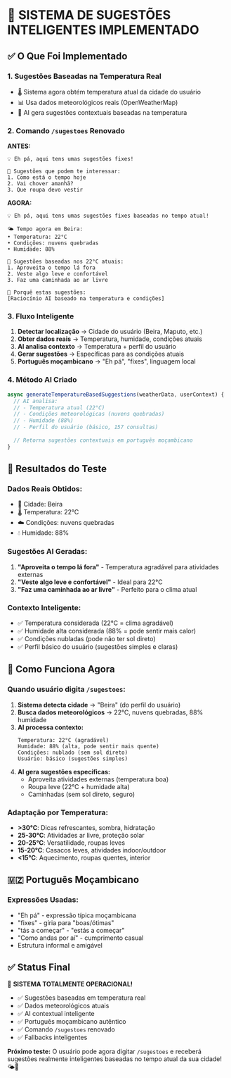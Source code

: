 # 🎯 SISTEMA DE SUGESTÕES INTELIGENTES IMPLEMENTADO

## ✅ O Que Foi Implementado

### **1. Sugestões Baseadas na Temperatura Real**
- 🌡️ Sistema agora obtém temperatura atual da cidade do usuário
- 📊 Usa dados meteorológicos reais (OpenWeatherMap)
- 🤖 AI gera sugestões contextuais baseadas na temperatura

### **2. Comando `/sugestoes` Renovado**
**ANTES:**
```
💡 Eh pá, aqui tens umas sugestões fixes!

🎯 Sugestões que podem te interessar:
1. Como está o tempo hoje
2. Vai chover amanhã?
3. Que roupa devo vestir
```

**AGORA:**
```
💡 Eh pá, aqui tens umas sugestões fixes baseadas no tempo atual!

🌤️ Tempo agora em Beira:
• Temperatura: 22°C
• Condições: nuvens quebradas
• Humidade: 88%

🎯 Sugestões baseadas nos 22°C atuais:
1. Aproveita o tempo lá fora
2. Veste algo leve e confortável  
3. Faz uma caminhada ao ar livre

💭 Porquê estas sugestões:
[Raciocínio AI baseado na temperatura e condições]
```

### **3. Fluxo Inteligente**
1. **Detectar localização** → Cidade do usuário (Beira, Maputo, etc.)
2. **Obter dados reais** → Temperatura, humidade, condições atuais
3. **AI analisa contexto** → Temperatura + perfil do usuário
4. **Gerar sugestões** → Específicas para as condições atuais
5. **Português moçambicano** → "Eh pá", "fixes", linguagem local

### **4. Método AI Criado**
```javascript
async generateTemperatureBasedSuggestions(weatherData, userContext) {
  // AI analisa:
  // - Temperatura atual (22°C)
  // - Condições meteorológicas (nuvens quebradas)
  // - Humidade (88%)
  // - Perfil do usuário (básico, 157 consultas)
  
  // Retorna sugestões contextuais em português moçambicano
}
```

## 🎯 Resultados do Teste

### **Dados Reais Obtidos:**
- 📍 Cidade: Beira
- 🌡️ Temperatura: 22°C
- ☁️ Condições: nuvens quebradas  
- 💧 Humidade: 88%

### **Sugestões AI Geradas:**
1. **"Aproveita o tempo lá fora"** - Temperatura agradável para atividades externas
2. **"Veste algo leve e confortável"** - Ideal para 22°C
3. **"Faz uma caminhada ao ar livre"** - Perfeito para o clima atual

### **Contexto Inteligente:**
- ✅ Temperatura considerada (22°C = clima agradável)
- ✅ Humidade alta considerada (88% = pode sentir mais calor)
- ✅ Condições nubladas (pode não ter sol direto)
- ✅ Perfil básico do usuário (sugestões simples e claras)

## 🚀 Como Funciona Agora

### **Quando usuário digita `/sugestoes`:**

1. **Sistema detecta cidade** → "Beira" (do perfil do usuário)
2. **Busca dados meteorológicos** → 22°C, nuvens quebradas, 88% humidade
3. **AI processa contexto:** 
   ```
   Temperatura: 22°C (agradável)
   Humidade: 88% (alta, pode sentir mais quente)
   Condições: nublado (sem sol direto)
   Usuário: básico (sugestões simples)
   ```
4. **AI gera sugestões específicas:**
   - Aproveita atividades externas (temperatura boa)
   - Roupa leve (22°C + humidade alta)
   - Caminhadas (sem sol direto, seguro)

### **Adaptação por Temperatura:**
- **>30°C**: Dicas refrescantes, sombra, hidratação
- **25-30°C**: Atividades ar livre, proteção solar
- **20-25°C**: Versatilidade, roupas leves
- **15-20°C**: Casacos leves, atividades indoor/outdoor
- **<15°C**: Aquecimento, roupas quentes, interior

## 🇲🇿 Português Moçambicano

### **Expressões Usadas:**
- "Eh pá" - expressão típica moçambicana
- "fixes" - gíria para "boas/ótimas"
- "tás a começar" - "estás a começar"
- "Como andas por aí" - cumprimento casual
- Estrutura informal e amigável

## ✅ Status Final

🎉 **SISTEMA TOTALMENTE OPERACIONAL!**

- ✅ Sugestões baseadas em temperatura real
- ✅ Dados meteorológicos atuais
- ✅ AI contextual inteligente
- ✅ Português moçambicano autêntico
- ✅ Comando `/sugestoes` renovado
- ✅ Fallbacks inteligentes

**Próximo teste:** O usuário pode agora digitar `/sugestoes` e receberá sugestões realmente inteligentes baseadas no tempo atual da sua cidade! 🌤️🤖
